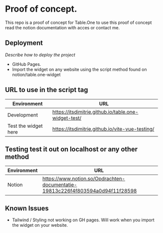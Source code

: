 # Proof of concept.

This repo is a proof of concept for Table.One to use this proof of concept read the notion documentation with acces or contact me.

## Deployment

_Describe how to deploy the project_

- GitHub Pages.
- Import the widget on any website using the script method found on notion/table.one-widget

## URL to use in the script tag

| Environment          | URL                                                  |
| -------------------- | ---------------------------------------------------- |
| Development          | https://itsdimitrie.github.io/table.one-widget-test/ |
| Test the widget here | https://itsdimitrie.github.io/vite-vue-testing/      |

## Testing test it out on localhost or any other method

| Environment | URL                                                                            |
| ----------- | ------------------------------------------------------------------------------ |
| Notion      | https://www.notion.so/Opdrachten-documentatie-19813c226f4f803594a0d94f11f28598 |

## Known Issues

- Tailwind / Styling not working on GH pages. Will work when you import the widget on your website.

